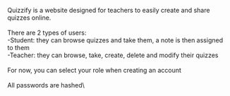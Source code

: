 Quizzify is a website designed for teachers to easily create and share quizzes online. \
\
There are 2 types of users:\
-Student: they can browse quizzes and take them, a note is then assigned to them\
-Teacher: they can browse, take, create, delete and modify their quizzes\
\
For now, you can select your role when creating an account\
\
All passwords are hashed\
